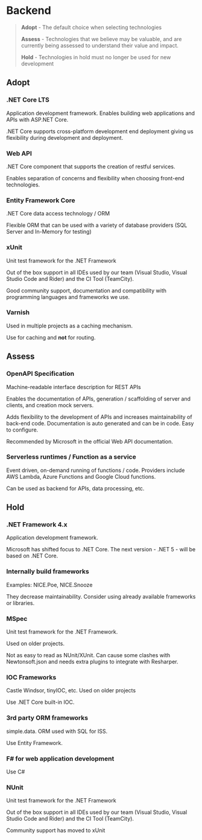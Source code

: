 # Backend

> **Adopt** - The default choice when selecting technologies
>
> **Assess**  - Technologies that we believe may be valuable, and are currently being assessed to understand their value and impact.
>
> **Hold** - Technologies in hold must no longer be used for new development

## Adopt
### .NET Core LTS
Application development framework. Enables building web applications and APIs with ASP.NET Core.

.NET Core supports cross-platform development end deployment giving us flexibility during development and deployment.

### Web API	
.NET Core component that supports the creation of restful services.

Enables separation of concerns and flexibility when choosing front-end technologies.

### Entity Framework Core	
.NET Core data access technology / ORM

Flexible ORM that can be used with a variety of database providers (SQL Server and In-Memory for testing)

### xUnit	
Unit test framework for the .NET Framework

Out of the box support in all IDEs used by our team (Visual Studio, Visual Studio Code and Rider) and the CI Tool (TeamCity).

Good community support, documentation and compatibility with programming languages and frameworks we use. 

### Varnish	
Used in multiple projects as a caching mechanism.

Use for caching and **not** for routing.

## Assess
### OpenAPI Specification	
Machine-readable interface description for REST APIs

Enables the documentation of APIs, generation / scaffolding of server and clients, and creation mock servers.

Adds flexibility to the development of APIs and increases maintainability of back-end code. Documentation is auto generated and can be in code. Easy to configure.

Recommended by Microsoft in the official Web API documentation.

### Serverless runtimes / Function as a service
Event driven, on-demand running of functions / code. Providers include AWS Lambda, Azure Functions and Google Cloud functions.

Can be used as backend for APIs, data processing, etc.

## Hold
### .NET Framework 4.x	
Application development framework.

Microsoft has shifted focus to .NET Core. The next version - .NET 5 - will be based on .NET Core.

### Internally build frameworks
Examples: NICE.Poe, NICE.Snooze

They decrease maintainability. Consider using already available frameworks or libraries.

### MSpec	
Unit test framework for the .NET Framework.

Used on older projects.

Not as easy to read as NUnit/XUnit. Can cause some clashes with Newtonsoft.json and needs extra plugins to integrate with Resharper. 

### IOC Frameworks	
Castle Windsor, tinyIOC, etc. Used on older projects

Use .NET Core built-in IOC.

### 3rd party ORM frameworks	
simple.data. ORM used with SQL for ISS.

Use Entity Framework. 

### F# for web application development	
Use C#

### NUnit
Unit test framework for the .NET Framework

Out of the box support in all IDEs used by our team (Visual Studio, Visual Studio Code and Rider) and the CI Tool (TeamCity).

Community support has moved to xUnit

